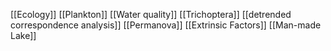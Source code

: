 [[Ecology]]
[[Plankton]]
[[Water quality]]
[[Trichoptera]]
[[detrended correspondence analysis]]
[[Permanova]]
[[Extrinsic Factors]]
[[Man-made Lake]]
